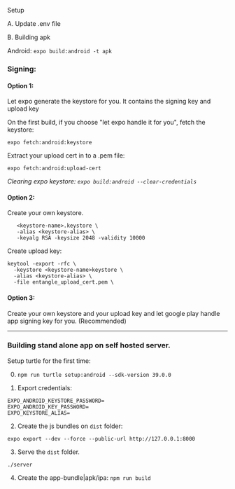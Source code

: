 Setup

A. Update .env file

B. Building apk

Android: `expo build:android -t apk`

### Signing:

#### Option 1:

Let expo generate the keystore for you. It contains the signing key and upload key

On the first build, if you choose "let expo handle it for you", fetch the keystore:

`expo fetch:android:keystore`

Extract your upload cert in to a .pem file:

`expo fetch:android:upload-cert`

_Clearing expo keystore: `expo build:android --clear-credentials`_

#### Option 2:

Create your own keystore.

```keytool -genkey -v -keystore \
   <keystore-name>.keystore \
   -alias <keystore-alias> \
   -keyalg RSA -keysize 2048 -validity 10000
```

Create upload key:

```
keytool -export -rfc \
  -keystore <keystore-name>keystore \
  -alias <keystore-alias> \
  -file entangle_upload_cert.pem \
```

#### Option 3:

Create your own keystore and your upload key and let google play handle app signing key for you. (Recommended)

---

### Building stand alone app on self hosted server.

Setup turtle for the first time:

0. `npm run turtle setup:android --sdk-version 39.0.0`

1. Export credentials:

```
EXPO_ANDROID_KEYSTORE_PASSWORD=
EXPO_ANDROID_KEY_PASSWORD=
EXPO_KEYSTORE_ALIAS=
```

2. Create the js bundles on `dist` folder:

`expo export --dev --force --public-url http://127.0.0.1:8000`

3. Serve the `dist` folder.

`./server`

4. Create the app-bundle|apk/ipa: `npm run build`
